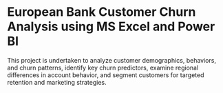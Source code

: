 # European Bank Customer Churn Analysis using MS Excel and Power BI
This project is undertaken to analyze customer demographics, behaviors, and churn patterns, identify key churn predictors, examine regional differences in account behavior, and segment customers for targeted retention and marketing strategies.
